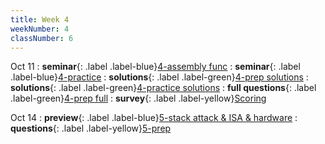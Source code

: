 ```yaml
---
title: Week 4
weekNumber: 4
classNumber: 6
---
```


Oct 11
: **seminar**{: .label .label-blue}[4-assembly func](/ics-23-fall/assets/class6/23-slides/4-assembly%20func.pdf)
  : **seminar**{: .label .label-blue}[4-practice](/ics-23-fall/assets/class6/23-slides/4-assembly%20func%20practice.pdf)
: **solutions**{: .label .label-green}[4-prep solutions](/ics-23-fall/assets/class6/23-slides/4-assembly%20func%20prep%20solns.pdf)
  : **solutions**{: .label .label-green}[4-practice solutions](/ics-23-fall/assets/class6/23-slides/4-assembly%20func%20practice%20solns.pdf)
: **full questions**{: .label .label-green}[4-prep full](/ics-23-fall/assets/class6/23-slides/4-assembly%20func%20prep%20(full).pdf)
  : **survey**{: .label .label-yellow}[Scoring](https://www.wjx.cn/vm/P4Vh366.aspx)

Oct 14
: **preview**{: .label .label-blue}[5-stack attack & ISA & hardware](/ics-23-fall/assets/class6/23-slides/5-stack%20attack%20&%20ISA%20&%20hardware%20(pre-view).pdf)
  : **questions**{: .label .label-yellow}[5-prep](/ics-23-fall/assets/class6/23-slides/5-stack%20attack%20&%20ISA%20&%20hardware%20prep.pdf)